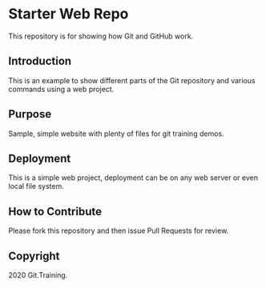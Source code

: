 # Starter Web Repo

This repository is for showing how Git and GitHub work.

## Introduction

This is an example to show different parts of the Git repository and various commands using a web project.

## Purpose

Sample, simple website with plenty of files for git training demos.

## Deployment

This is a simple web project, deployment can be on any web server or even local file system. 

## How to Contribute

Please fork this repository and then issue Pull Requests for review.

## Copyright

2020 Git.Training.